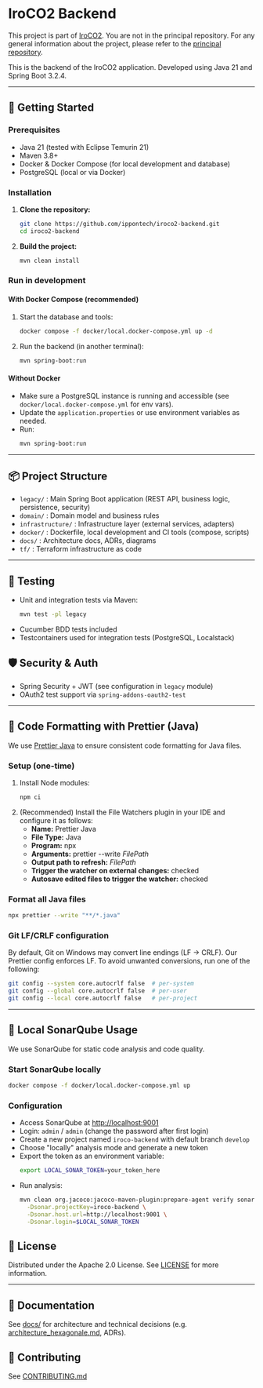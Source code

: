 # IroCO2 Backend

This project is part of [IroCO2](https://github.com/ippontech/iroco2). You are not in the principal repository. For any general information about the project, please refer to the [principal repository](https://github.com/ippontech/iroco2).

This is the backend of the IroCO2 application. Developed using Java 21 and Spring Boot 3.2.4.

---

## 🚀 Getting Started

### Prerequisites

- Java 21 (tested with Eclipse Temurin 21)
- Maven 3.8+
- Docker & Docker Compose (for local development and database)
- PostgreSQL (local or via Docker)

### Installation

1. **Clone the repository:**
   ```bash
   git clone https://github.com/ippontech/iroco2-backend.git
   cd iroco2-backend
   ```
2. **Build the project:**
   ```bash
   mvn clean install
   ```

### Run in development

#### With Docker Compose (recommended)

1. Start the database and tools:
   ```bash
   docker compose -f docker/local.docker-compose.yml up -d
   ```
2. Run the backend (in another terminal):
   ```bash
   mvn spring-boot:run
   ```

#### Without Docker

- Make sure a PostgreSQL instance is running and accessible (see `docker/local.docker-compose.yml` for env vars).
- Update the `application.properties` or use environment variables as needed.
- Run:
  ```bash
  mvn spring-boot:run
  ```

---

## 📦 Project Structure

- `legacy/` : Main Spring Boot application (REST API, business logic, persistence, security)
- `domain/` : Domain model and business rules
- `infrastructure/` : Infrastructure layer (external services, adapters)
- `docker/` : Dockerfile, local development and CI tools (compose, scripts)
- `docs/` : Architecture docs, ADRs, diagrams
- `tf/` : Terraform infrastructure as code

---

## 🧪 Testing

- Unit and integration tests via Maven:
  ```bash
  mvn test -pl legacy
  ```
- Cucumber BDD tests included
- Testcontainers used for integration tests (PostgreSQL, Localstack)

## 🛡️ Security & Auth

- Spring Security + JWT (see configuration in `legacy` module)
- OAuth2 test support via `spring-addons-oauth2-test`

---

## 🧹 Code Formatting with Prettier (Java)

We use [Prettier Java](https://github.com/jhipster/prettier-java) to ensure consistent code formatting for Java files.

### Setup (one-time)

1. Install Node modules:
   ```bash
   npm ci
   ```
2. (Recommended) Install the File Watchers plugin in your IDE and configure it as follows:
   - **Name:** Prettier Java
   - **File Type:** Java
   - **Program:** npx
   - **Arguments:** prettier --write $FilePath$
   - **Output path to refresh:** $FilePath$
   - **Trigger the watcher on external changes:** checked
   - **Autosave edited files to trigger the watcher:** checked

### Format all Java files

```bash
npx prettier --write "**/*.java"
```

### Git LF/CRLF configuration
By default, Git on Windows may convert line endings (LF → CRLF). Our Prettier config enforces LF. To avoid unwanted conversions, run one of the following:

```bash
git config --system core.autocrlf false  # per-system
git config --global core.autocrlf false  # per-user
git config --local core.autocrlf false   # per-project
```

---

## 🧭 Local SonarQube Usage

We use SonarQube for static code analysis and code quality.

### Start SonarQube locally

```bash
docker compose -f docker/local.docker-compose.yml up
```

### Configuration
- Access SonarQube at [http://localhost:9001](http://localhost:9001)
- Login: `admin` / `admin` (change the password after first login)
- Create a new project named `iroco-backend` with default branch `develop`
- Choose "locally" analysis mode and generate a new token
- Export the token as an environment variable:
  ```bash
  export LOCAL_SONAR_TOKEN=your_token_here
  ```
- Run analysis:
  ```bash
  mvn clean org.jacoco:jacoco-maven-plugin:prepare-agent verify sonar:sonar \
    -Dsonar.projectKey=iroco-backend \
    -Dsonar.host.url=http://localhost:9001 \
    -Dsonar.login=$LOCAL_SONAR_TOKEN
  ```


## 📝 License

Distributed under the Apache 2.0 License. See [LICENSE](./LICENSE) for more information.

---

## 📄 Documentation
See [docs/](./docs) for architecture and technical decisions (e.g. [architecture_hexagonale.md](./docs/architecture_hexagonale.md), ADRs).

## 🤝 Contributing
See [CONTRIBUTING.md](./CONTRIBUTING.md)